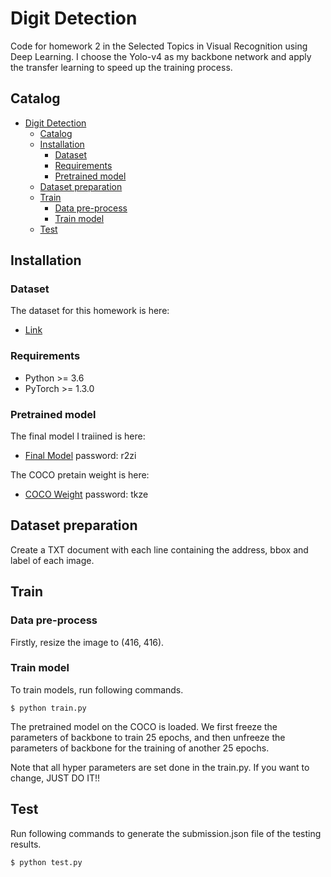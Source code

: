 # Digit Detection

Code for homework 2 in the Selected Topics in Visual Recognition using Deep Learning.
I choose the Yolo-v4 as my backbone network and apply the transfer learning to speed up the training process.
## Catalog
- [Digit Detection](#digit-detection)
  - [Catalog](#Catalog)
  - [Installation](#Installation)
    - [Dataset](#Dataset)
    - [Requirements](#Requirements)
    - [Pretrained model](#Pretrained-model)
  - [Dataset preparation](#Dataset-Preparation)
  - [Train](#train)
    - [Data pre-process](#data-pre-process)
    - [Train model](#train-model)
  - [Test](#test)

## Installation
### Dataset
The dataset for this homework is here:
  - [Link](https://drive.google.com/drive/u/1/folders/1Ob5oT9Lcmz7g5mVOcYH3QugA7tV3WsSl)
### Requirements
- Python >= 3.6
- PyTorch >= 1.3.0
### Pretrained model
The final model I traiined is here:
  -  [Final Model](https://pan.baidu.com/s/1TO-wO79aJyK5c_OSGPKS-A) password: r2zi

The COCO pretain weight is here:
  -  [COCO Weight](https://pan.baidu.com/s/1n_9pSC2kZiuMiCq7EMQdRQ) password: tkze

## Dataset preparation
Create a TXT document with each line containing the address, bbox and label of each image.

## Train
### Data pre-process
Firstly, resize the image to (416, 416).
### Train model
To train models, run following commands.
```
$ python train.py
```
The pretrained model on the COCO is loaded. 
We first freeze the parameters of backbone to train 25 epochs, and then unfreeze the parameters of backbone for the training of another 25 epochs.

Note that all hyper parameters are set done in the train.py.
If you want to change, JUST DO IT!!

## Test
Run following commands to generate the submission.json file of the testing results.
```
$ python test.py
```
